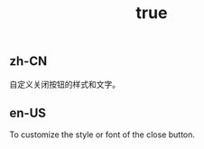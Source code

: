 ﻿---
order: 3
title:
  zh-CN: 自定义按钮
  en-US: Custom close button
---

## zh-CN

自定义关闭按钮的样式和文字。

## en-US

To customize the style or font of the close button.
